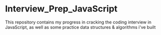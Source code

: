 # Interview_Prep_JavaScript

This repository contains my progress in cracking the coding interview in JavaScript, as well as some practice data structures & algorithms i've built
